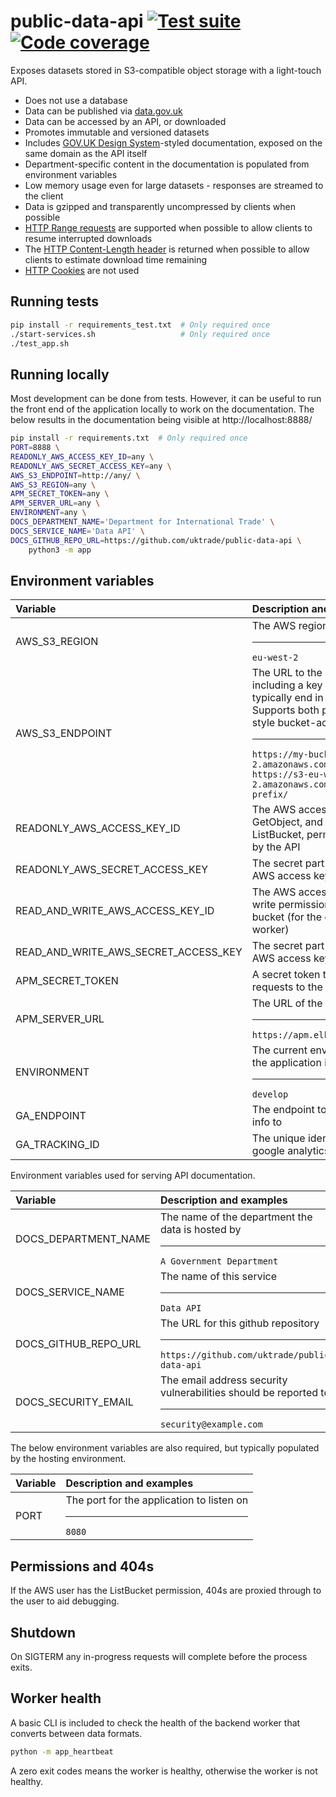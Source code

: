 # public-data-api [![Test suite](https://img.shields.io/github/actions/workflow/status/uktrade/public-data-api/test.yml?label=Test%20suite)](https://github.com/uktrade/public-data-api/actions/workflows/test.yml) [![Code coverage](https://img.shields.io/codecov/c/github/uktrade/public-data-api?label=Code%20coverage)](https://app.codecov.io/gh/uktrade/public-data-api)

Exposes datasets stored in S3-compatible object storage with a light-touch API.

- Does not use a database
- Data can be published via [data.gov.uk](https://data.gov.uk/)
- Data can be accessed by an API, or downloaded
- Promotes immutable and versioned datasets
- Includes [GOV.UK Design System](https://design-system.service.gov.uk/)-styled documentation, exposed on the same domain as the API itself
- Department-specific content in the documentation is populated from environment variables
- Low memory usage even for large datasets - responses are streamed to the client
- Data is gzipped and transparently uncompressed by clients when possible
- [HTTP Range requests](https://developer.mozilla.org/en-US/docs/Web/HTTP/Range_requests) are supported when possible to allow clients to resume interrupted downloads
- The [HTTP Content-Length header](https://developer.mozilla.org/en-US/docs/Web/HTTP/Headers/Content-Length) is returned when possible to allow clients to estimate download time remaining
- [HTTP Cookies](https://developer.mozilla.org/en-US/docs/Web/HTTP/Cookies) are not used


## Running tests

```bash
pip install -r requirements_test.txt  # Only required once
./start-services.sh                   # Only required once
./test_app.sh
```


## Running locally

Most development can be done from tests. However, it can be useful to run the front end of the application locally to work on the documentation. The below results in the documentation being visible at http://localhost:8888/

```bash
pip install -r requirements.txt  # Only required once
PORT=8888 \
READONLY_AWS_ACCESS_KEY_ID=any \
READONLY_AWS_SECRET_ACCESS_KEY=any \
AWS_S3_ENDPOINT=http://any/ \
AWS_S3_REGION=any \
APM_SECRET_TOKEN=any \
APM_SERVER_URL=any \
ENVIRONMENT=any \
DOCS_DEPARTMENT_NAME='Department for International Trade' \
DOCS_SERVICE_NAME='Data API' \
DOCS_GITHUB_REPO_URL=https://github.com/uktrade/public-data-api \
    python3 -m app
```


## Environment variables

| Variable                | Description and examples |
| :--                     | :--                      |
| AWS_S3_REGION         | The AWS region of the S3 bucket<hr>`eu-west-2` |
| AWS_S3_ENDPOINT | The URL to the bucket, optionally including a key prefix, and will typically end in a slash.<br>Supports both path and domain-style bucket-access.<hr>`https://my-bucket.s3-eu-west-2.amazonaws.com/key-prefix/`<br>`https://s3-eu-west-2.amazonaws.com/my-bucket/key-prefix/` |
| READONLY_AWS_ACCESS_KEY_ID     | The AWS access key ID that has GetObject, and optionally ListBucket, permissions - used by the API |
| READONLY_AWS_SECRET_ACCESS_KEY | The secret part of the readonly AWS access key |
| READ_AND_WRITE_AWS_ACCESS_KEY_ID     | The AWS access key ID that has write permissions on the S3 bucket (for the csv-generating worker) |
| READ_AND_WRITE_AWS_SECRET_ACCESS_KEY | The secret part of the read+write AWS access key |
| APM_SECRET_TOKEN      | A secret token to authorize requests to the APM Server. |
| APM_SERVER_URL        | The URL of the APM server<hr>`https://apm.elk.uktrade.digital`|
| ENVIRONMENT           | The current environment where the application is running<hr>`develop` |
| GA_ENDPOINT           | The endpoint to send analytics info to |
| GA_TRACKING_ID        | The unique identifier for the google analytics property |

Environment variables used for serving API documentation.

| Variable                  | Description and examples |
| :--                       | :--                      |
| DOCS_DEPARTMENT_NAME    | The name of the department the data is hosted by<hr>`A Government Department` |
| DOCS_SERVICE_NAME       | The name of this service<hr>`Data API` |
| DOCS_GITHUB_REPO_URL    | The URL for this github repository<hr>`https://github.com/uktrade/public-data-api` |
| DOCS_SECURITY_EMAIL     | The email address security vulnerabilities should be reported to<hr>`security@example.com`|

The below environment variables are also required, but typically populated by the hosting environment.

| Variable        | Description and examples |
| :--             | :--                      |
| PORT          | The port for the application to listen on<hr>`8080`|


## Permissions and 404s

If the AWS user has the ListBucket permission, 404s are proxied through to the user to aid debugging.


## Shutdown

On SIGTERM any in-progress requests will complete before the process exits.


## Worker health

A basic CLI is included to check the health of the backend worker that converts between data formats.

```bash
python -m app_heartbeat
```

A zero exit codes means the worker is healthy, otherwise the worker is not healthy.
